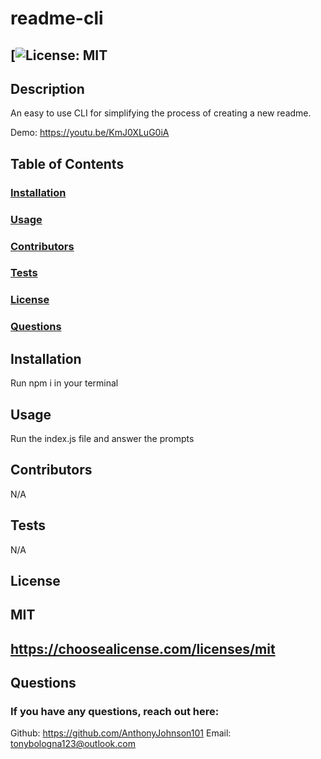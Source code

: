  # readme-cli

  ## [![License: MIT](https://img.shields.io/badge/License-MIT-yellow.svg)

  ## Description 
  An easy to use CLI for simplifying the process of creating a new readme.
  
  Demo: https://youtu.be/KmJ0XLuG0iA

  ## Table of Contents
  ###  [Installation](#installation)
  ###  [Usage](#usage)
  ###  [Contributors](#contributors)
  ###  [Tests](#tests)
  ###  [License](#license)
  ###  [Questions](#questions)

  ## Installation
  Run npm i in your terminal

  ## Usage
  Run the index.js file and answer the prompts

  ## Contributors
  N/A

  ## Tests
  N/A

  ## License
  ## MIT
  ## https://choosealicense.com/licenses/mit

  ## Questions
  ### If you have any questions, reach out here:
  Github: https://github.com/AnthonyJohnson101
  Email: tonybologna123@outlook.com
